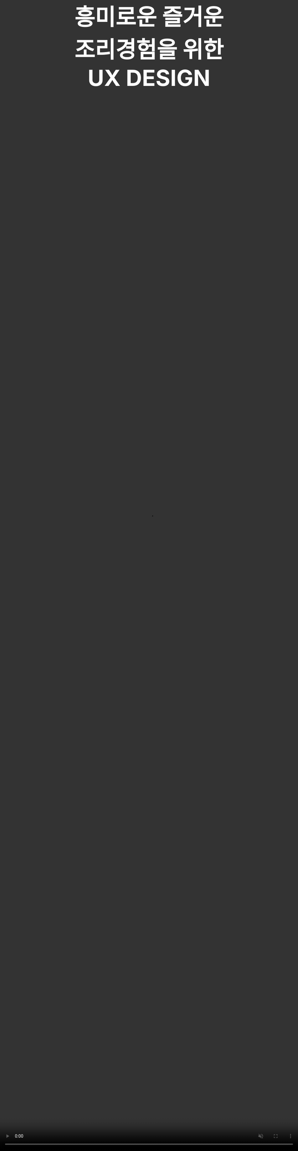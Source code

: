 ```yaml
---
date: "2019-11-29 12:45:07"
layout: tips
title: Text over full background-video
description: 그냥 테스툥
image: /images/index/kitchen_design01.png
category: tips
tags:
  - jjong
author: JJong
paginate: false
---
```


이것은 무엇이오 웹에서 입력가능하옹? 뭐짐 이제되

<style>
  body{
    background: black;
  }
  .banner{
    width: auto;
    height: auto;
    overflow: hidden;
    display: flex;
    justify-content: center;
    align-items: center;
  }
  .banner video{
    position: absolute;
    top: 0;
    left: 0;
    object-fit: cover;
    width: 100%;
    height: 100%;
    pointer-events: none;
  }
  .banner .content{
    position: relative;
    z-index: 1;
    max-width : 1000px;
    margin: 0 auto;
    text-align: center;
  }
  .banner .content h1{
    margin: 0;
    padding: 0;
    font-size: 4.5rem;
    text-transform: uppercase;
    color: #fff;
  }
</style>

<!-- <div class="banner">
  <video autoplay muted loop>
    <source src="https://d2xch9q88t25k4.cloudfront.net/main-page-media/PC/mannacea.mp4" type="video/mp4">
  </video>
  <div class="content">
    <h1>Hello</h1>
  </div>
</div> -->

<div class="banner">
  <video autoplay muted loop>
    <source src="http://imjjong.woobi.co.kr/movie/cooking_oven.mp4" type="video/mp4">
  </video>
  <div class="content">
    <h1>흥미로운 즐거운 조리경험을 위한 UX Design</h1>
  </div>
</div>
